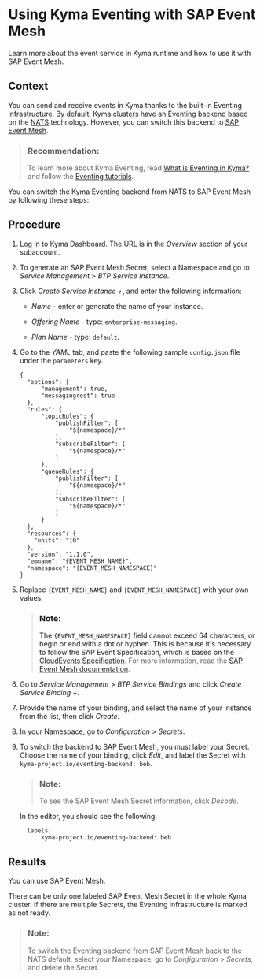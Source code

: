 <!-- loio407d1266017f4b529b61665fa7408c41 -->

# Using Kyma Eventing with SAP Event Mesh

Learn more about the event service in Kyma runtime and how to use it with SAP Event Mesh.



<a name="loio407d1266017f4b529b61665fa7408c41__context_fhs_qf3_3rb"/>

## Context

You can send and receive events in Kyma thanks to the built-in Eventing infrastructure. By default, Kyma clusters have an Eventing backend based on the [NATS](https://nats.io/) technology. However, you can switch this backend to [SAP Event Mesh](https://help.sap.com/viewer/product/SAP_EM/Cloud/en-US).

> ### Recommendation:  
> To learn more about Kyma Eventing, read [What is Eventing in Kyma?](https://kyma-project.io/docs/kyma/latest/01-overview/eventing/) and follow the [Eventing tutorials](https://kyma-project.io/docs/kyma/latest/03-tutorials/00-eventing/).

You can switch the Kyma Eventing backend from NATS to SAP Event Mesh by following these steps:



<a name="loio407d1266017f4b529b61665fa7408c41__steps_afw_5f3_3rb"/>

## Procedure

1.  Log in to Kyma Dashboard. The URL is in the *Overview* section of your subaccount.

2.  To generate an SAP Event Mesh Secret, select a Namespace and go to *Service Management* \> *BTP Service Instance*.

3.  Click *Create Service Instance +*, and enter the following information:

    -   *Name* - enter or generate the name of your instance.

    -   *Offering Name* - type: `enterprise-messaging`.

    -   *Plan Name* - type: `default`.


4.  Go to the *YAML* tab, and paste the following sample `config.json` file under the `parameters` key.

    ```
    {
      "options": {
          "management": true,
          "messagingrest": true
      },
      "rules": {
          "topicRules": {
              "publishFilter": [
                  "${namespace}/*"
              ],
              "subscribeFilter": [
                  "${namespace}/*"
              ]
          },
          "queueRules": {
              "publishFilter": [
                  "${namespace}/*"
              ],
              "subscribeFilter": [
                  "${namespace}/*"
              ]
          }
      },
      "resources": {
        "units": "10"
      },
      "version": "1.1.0",
      "emname": "{EVENT_MESH_NAME}",
      "namespace": "{EVENT_MESH_NAMESPACE}"
    }
    ```

5.  Replace `{EVENT_MESH_NAME}` and `{EVENT_MESH_NAMESPACE}` with your own values.

    > ### Note:  
    > The `{EVENT_MESH_NAMESPACE}` field cannot exceed 64 characters, or begin or end with a dot or hyphen. This is because it's necessary to follow the SAP Event Specification, which is based on the [CloudEvents Specification](https://github.com/cloudevents/spec/blob/v1.0/spec.md). For more information, read the [SAP Event Mesh documentation](https://help.sap.com/viewer/bf82e6b26456494cbdd197057c09979f/Cloud/en-US/00d56d697c7549408cfacc8cb6a46b11.html).

6.  Go to *Service Management* \> *BTP Service Bindings* and click *Create Service Binding +*.

7.  Provide the name of your binding, and select the name of your instance from the list, then click *Create*.

8.  In your Namespace, go to *Configuration* \> *Secrets*.

9.  To switch the backend to SAP Event Mesh, you must label your Secret. Choose the name of your binding, click *Edit*, and label the Secret with `kyma-project.io/eventing-backend: beb`.

    > ### Note:  
    > To see the SAP Event Mesh Secret information, click *Decode*.

    In the editor, you should see the following:

    ```
      labels:
          kyma-project.io/eventing-backend: beb
    ```




<a name="loio407d1266017f4b529b61665fa7408c41__result_fr1_4g3_3rb"/>

## Results

You can use SAP Event Mesh.

There can be only one labeled SAP Event Mesh Secret in the whole Kyma cluster. If there are multiple Secrets, the Eventing infrastructure is marked as not ready.

> ### Note:  
> To switch the Eventing backend from SAP Event Mesh back to the NATS default, select your Namespace, go to *Configuration* \> *Secrets*, and delete the Secret.

